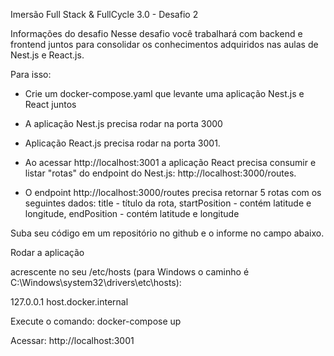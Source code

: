 Imersão Full Stack & FullCycle 3.0 - Desafio 2

Informações do desafio
Nesse desafio você trabalhará com backend e frontend juntos para consolidar os conhecimentos adquiridos nas aulas de Nest.js e React.js.


Para isso:

- Crie um docker-compose.yaml que levante uma aplicação Nest.js e React juntos

- A aplicação Nest.js precisa rodar na porta 3000

- Aplicação React.js precisa rodar na porta 3001.

- Ao acessar http://localhost:3001 a aplicação React precisa consumir e listar "rotas" do endpoint do Nest.js: http://localhost:3000/routes.

- O endpoint http://localhost:3000/routes precisa retornar 5 rotas com os seguintes dados: title - título da rota, startPosition - contém latitude e longitude, endPosition - contém latitude e longitude


Suba seu código em um repositório no github e o informe no campo abaixo.



Rodar a aplicação

acrescente no seu /etc/hosts (para Windows o caminho é C:\Windows\system32\drivers\etc\hosts):

127.0.0.1 host.docker.internal

Execute o comando: docker-compose up

Acessar: http://localhost:3001